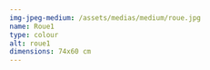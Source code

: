 ```yaml
---
img-jpeg-medium: /assets/medias/medium/roue.jpg
name: Roue1
type: colour
alt: roue1
dimensions: 74x60 cm
---
```

